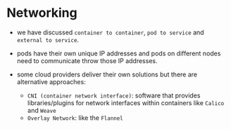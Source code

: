 # Networking

- we have discussed `container to container`, `pod to service` and `external to service`.

- pods have their own unique IP addresses and pods on different nodes need to communicate throw those IP addresses.

- some cloud providers deliver their own solutions but there are alternative approaches:
  - `CNI (container network interface)`: software that provides libraries/plugins for network interfaces within containers like `Calico` and `Weave`
  - `Overlay Network`: like the `Flannel`
